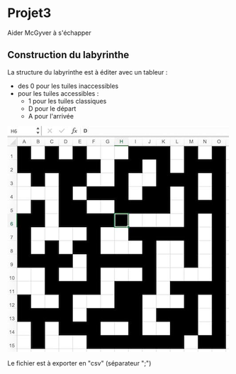 Projet3
=======
Aider McGyver à s'échapper

Construction du labyrinthe
--------------------------
La structure du labyrinthe est à éditer avec un tableur :
- des 0 pour les tuiles inaccessibles
- pour les tuiles accessibles :
    - 1 pour les tuiles classiques
    - D pour le départ
    - A pour l'arrivée

![La structure](/images/labyrinthe-tableur.jpg)

Le fichier est à exporter en "csv" (séparateur ";")
